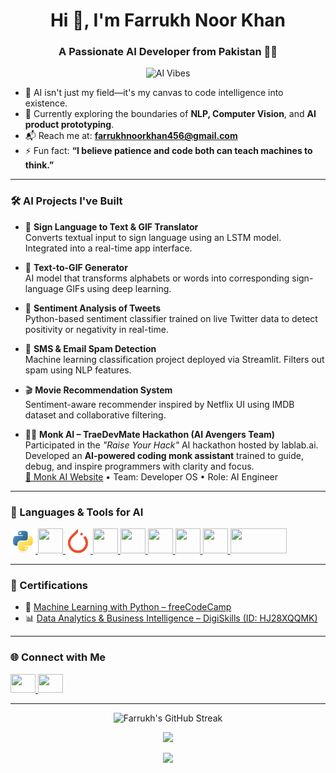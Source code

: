 <h1 align="center">Hi 👋, I'm Farrukh Noor Khan</h1>
<h3 align="center">A Passionate AI Developer from Pakistan 🤖🧠</h3>

<p align="center">
  <img src="https://cdn.dribbble.com/users/2131993/screenshots/15639967/media/e9ad5c8d65ff2fd6c25e6fead15d1d65.gif" width="280" alt="AI Vibes" />
</p>

- 🌟 AI isn't just my field—it's my canvas to code intelligence into existence.
- 🧠 Currently exploring the boundaries of **NLP, Computer Vision**, and **AI product prototyping**.
- 📬 Reach me at: **farrukhnoorkhan456@gmail.com**
- ⚡ Fun fact: **“I believe patience and code both can teach machines to think.”**

---

### 🛠️ AI Projects I've Built

- 🧠 **Sign Language to Text & GIF Translator**  
  Converts textual input to sign language using an LSTM model. Integrated into a real-time app interface.

- 🎥 **Text-to-GIF Generator**  
  AI model that transforms alphabets or words into corresponding sign-language GIFs using deep learning.

- 🧾 **Sentiment Analysis of Tweets**  
  Python-based sentiment classifier trained on live Twitter data to detect positivity or negativity in real-time.

- 📧 **SMS & Email Spam Detection**  
  Machine learning classification project deployed via Streamlit. Filters out spam using NLP features.

- 🎬 **Movie Recommendation System**  
  Sentiment-aware recommender inspired by Netflix UI using IMDB dataset and collaborative filtering.

- 🧘‍♂️ **Monk AI – TraeDevMate Hackathon (AI Avengers Team)**  
  Participated in the *"Raise Your Hack"* AI hackathon hosted by lablab.ai.  
  Developed an **AI-powered coding monk assistant** trained to guide, debug, and inspire programmers with clarity and focus.  
  [🔗 Monk AI Website](https://monk-ai-kappa.vercel.app/) • Team: Developer OS • Role: AI Engineer

---

### 🧰 Languages & Tools for AI

<p align="left">
  <a href="https://www.python.org/" target="_blank"> <img src="https://raw.githubusercontent.com/devicons/devicon/master/icons/python/python-original.svg" width="40" height="40"/> </a>
  <a href="https://jupyter.org/" target="_blank"> <img src="https://upload.wikimedia.org/wikipedia/commons/3/38/Jupyter_logo.svg" width="40" height="40"/> </a>
  <a href="https://pytorch.org/" target="_blank"> <img src="https://raw.githubusercontent.com/devicons/devicon/master/icons/pytorch/pytorch-original.svg" width="40" height="40"/> </a>
  <a href="https://www.tensorflow.org/" target="_blank"> <img src="https://www.vectorlogo.zone/logos/tensorflow/tensorflow-icon.svg" width="40" height="40"/> </a>
  <a href="https://scikit-learn.org/" target="_blank"> <img src="https://upload.wikimedia.org/wikipedia/commons/0/05/Scikit_learn_logo_small.svg" width="40" height="40"/> </a>
  <a href="https://pandas.pydata.org/" target="_blank"> <img src="https://pandas.pydata.org/static/img/pandas_mark.svg" width="40" height="40"/> </a>
  <a href="https://numpy.org/" target="_blank"> <img src="https://upload.wikimedia.org/wikipedia/commons/3/31/NumPy_logo_2020.svg" width="40" height="40"/> </a>
  <a href="https://opencv.org/" target="_blank"> <img src="https://www.vectorlogo.zone/logos/opencv/opencv-icon.svg" width="40" height="40"/> </a>
  <a href="https://streamlit.io/" target="_blank"> <img src="https://streamlit.io/images/brand/streamlit-logo-secondary-colormark-darktext.svg" width="90" height="40"/> </a>
</p>

---

### 📜 Certifications

- 🧠 [Machine Learning with Python – freeCodeCamp](https://www.freecodecamp.org/certification/fcc759680e0-5642-41c5-9ef8-9da0ec59afef/machine-learning-with-python-v7)
- 📊 [Data Analytics & Business Intelligence – DigiSkills (ID: HJ28XQQMK)](https://digiskills.pk/images/verify/VerifyCertificate_DSTP2.0-BATCH-02.jpg)

---

### 🌐 Connect with Me

<p align="left">
  <a href="https://linkedin.com/in/farrukhkhan-f12" target="blank">
    <img src="https://raw.githubusercontent.com/rahuldkjain/github-profile-readme-generator/master/src/images/icons/Social/linked-in-alt.svg" height="30" width="40" />
  </a>
  <a href="https://www.youtube.com/@iam.farrukh" target="blank">
    <img src="https://raw.githubusercontent.com/rahuldkjain/github-profile-readme-generator/master/src/images/icons/Social/youtube.svg" height="30" width="40" />
  </a>
</p>

---

<p align="center">
  <img src="https://github-readme-streak-stats.herokuapp.com/?user=engr-farrukh-khan" alt="Farrukh's GitHub Streak" />
</p>
<p align="center">
  <img src="https://github-readme-stats.vercel.app/api?username=engr-farrukh-khan&show_icons=true&theme=radical" />
</p>
<p align="center">
  <img src="https://github-readme-stats.vercel.app/api/top-langs/?username=engr-farrukh-khan&layout=compact&theme=radical" />
</p>
